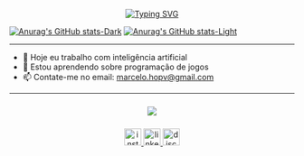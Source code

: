 
<div align="center">
  
  [![Typing SVG](https://readme-typing-svg.demolab.com/?font=Fira+Code&size=30&pause=1000&color=1FF777&center=true&vCenter=true&random=false&width=435&lines=Hi!+Im+Marcelo+Vilela)](https://git.io/typing-svg)

</div>

[![Anurag's GitHub stats-Dark](https://github-readme-stats.vercel.app/api?username=MarceloHOPV\&show_icons=true\&theme=dark#gh-dark-mode-only)](https://github.com/anuraghazra/github-readme-stats#responsive-card-theme#gh-dark-mode-only)
[![Anurag's GitHub stats-Light](https://github-readme-stats.vercel.app/api?username=MarceloHOPV\&show_icons=true\&theme=default#gh-light-mode-only)](https://github.com/anuraghazra/github-readme-stats#responsive-card-theme#gh-light-mode-only)


---

- 🔭 Hoje eu trabalho com inteligência artificial
- 🌱 Estou aprendendo sobre programação de jogos
- 📫 Contate-me no email: marcelo.hopv@gmail.com

---

###

<p align="center">
  <a href="https://skillicons.dev">
    <img src="https://skillicons.dev/icons?i=git,github,gitlab,githubactions,postman,cypress,unity,mysql,cs,cpp,java,python,js,ts,html,css&perline=9" />
  </a>
</p>

###

<div align="center">
  <a href="https://www.instagram.com/marcelo_hopv/" target="_blank"> 
  <img src="https://img.shields.io/static/v1?message=Instagram&logo=instagram&label=&color=E4405F&logoColor=white&labelColor=&style=for-the-badge" height="30" alt="instagram logo"  />
  </a>

  <a href="https://www.linkedin.com/in/marcelo-henrique-de-oliveira-pereira-vilela/" target="_blank"> 
  <img src="https://img.shields.io/static/v1?message=LinkedIn&logo=linkedin&label=&color=0077B5&logoColor=white&labelColor=&style=for-the-badge" height="30" alt="linkedin logo"  />
  </a>
  
  <a href="https://discord.com/max_bory" target="_blank">
  <img src="https://img.shields.io/static/v1?message=Discord&logo=discord&label=&color=7289DA&logoColor=white&labelColor=&style=for-the-badge" height="30" alt="discord logo"  />
  </a>
</div>

###
